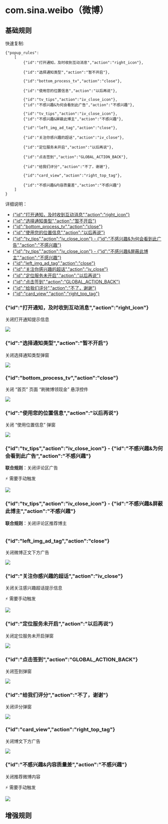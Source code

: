 # com.sina.weibo（微博）

## 基础规则

快速复制:
```
{"popup_rules":
    [
        {"id":"打开通知，及时收到互动消息","action":"right_icon"},

        {"id":"选择通知类型","action":"暂不开启"},

        {"id":"bottom_process_tv","action":"close"},

        {"id":"使用您的位置信息","action":"以后再说"},

        {"id":"tv_tips","action":"iv_close_icon"},
        {"id":"不感兴趣&为何会看到此广告","action":"不感兴趣"},

        {"id":"tv_tips","action":"iv_close_icon"},
        {"id":"不感兴趣&屏蔽此博主","action":"不感兴趣"},

        {"id":"left_img_ad_tag","action":"close"},

        {"id":"关注你感兴趣的超话","action":"iv_close"},

        {"id":"定位服务未开启","action":"以后再说"},

        {"id":"点击签到","action":"GLOBAL_ACTION_BACK"},

        {"id":"给我们评分","action":"不了，谢谢"},

        {"id":"card_view","action":"right_top_tag"},

        {"id":"不感兴趣&内容质量差","action":"不感兴趣"}
    ]
}
```
详细说明：
- [{"id":"打开通知，及时收到互动消息","action":"right_icon"}](#id打开通知及时收到互动消息actionright_icon)
- [{"id":"选择通知类型","action":"暂不开启"}](#id选择通知类型action暂不开启)
- [{"id":"bottom_process_tv","action":"close"}](#idbottom_process_tvactionclose)
- [{"id":"使用您的位置信息","action":"以后再说"}](#id使用您的位置信息action以后再说)
- [{"id":"tv_tips","action":"iv_close_icon"} - {"id":"不感兴趣&为何会看到此广告","action":"不感兴趣"}](#idtv_tipsactioniv_close_icon---id不感兴趣为何会看到此广告action不感兴趣)
- [{"id":"tv_tips","action":"iv_close_icon"} - {"id":"不感兴趣&屏蔽此博主","action":"不感兴趣"}](#idtv_tipsactioniv_close_icon---id不感兴趣屏蔽此博主action不感兴趣)
- [{"id":"left_img_ad_tag","action":"close"}](#idleft_img_ad_tagactionclose)
- [{"id":"关注你感兴趣的超话","action":"iv_close"}](#id关注你感兴趣的超话actioniv_close)
- [{"id":"定位服务未开启","action":"以后再说"}](#id定位服务未开启action以后再说)
- [{"id":"点击签到","action":"GLOBAL_ACTION_BACK"}](#id点击签到actionglobal_action_back)
- [{"id":"给我们评分","action":"不了，谢谢"}](#id给我们评分action不了谢谢)
- [{"id":"card_view","action":"right_top_tag"}](#idcard_viewactionright_top_tag)

### {"id":"打开通知，及时收到互动消息","action":"right_icon"}
关闭打开通知提示信息

![](./assets/打开通知提示信息.jpg)

### {"id":"选择通知类型","action":"暂不开启"}
关闭选择通知类型弹窗

![](./assets/选择通知类型弹窗.jpg)

### {"id":"bottom_process_tv","action":"close"}
关闭 “首页” 页面 “刷微博领现金” 悬浮控件

![](./assets/hongbao_pop.jpg)

### {"id":"使用您的位置信息","action":"以后再说"}
关闭 “使用位置信息” 弹窗

![](./assets/location.jpg)

### {"id":"tv_tips","action":"iv_close_icon"} - {"id":"不感兴趣&为何会看到此广告","action":"不感兴趣"}
**联合规则**：关闭评论区广告

⚡ 需要手动触发

![](./assets/评论区广告.jpg)

### {"id":"tv_tips","action":"iv_close_icon"} - {"id":"不感兴趣&屏蔽此博主","action":"不感兴趣"}
**联合规则**：关闭评论区推荐博主

![]()

### {"id":"left_img_ad_tag","action":"close"}
关闭微博正文下方广告

![](./assets/微博正文下方广告.jpg)

### {"id":"关注你感兴趣的超话","action":"iv_close"}
关闭关注感兴趣超话提示信息

⚡ 需要手动触发

![](./assets/关注感兴趣超话提示信息.jpg)


### {"id":"定位服务未开启","action":"以后再说"}
关闭定位服务未开启弹窗

![](./assets/location2.jpg)

### {"id":"点击签到","action":"GLOBAL_ACTION_BACK"}
关闭签到弹窗

![](./assets/签到弹窗.jpg)

### {"id":"给我们评分","action":"不了，谢谢"}
关闭评分弹窗

![](./assets/评分弹窗.jpg)

### {"id":"card_view","action":"right_top_tag"}
关闭博文下方广告

![](./assets/博文下方广告.jpg)

### {"id":"不感兴趣&内容质量差","action":"不感兴趣"}
关闭推荐微博内容

⚡ 需要手动触发

![](./assets/推荐微博内容.jpg)

## 增强规则
